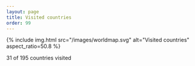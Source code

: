 ```yaml
---
layout: page
title: Visited countries
order: 99
---
```


{% include img.html src="/images/worldmap.svg" alt="Visited countries" aspect_ratio=50.8 %}

31 of 195 countries visited